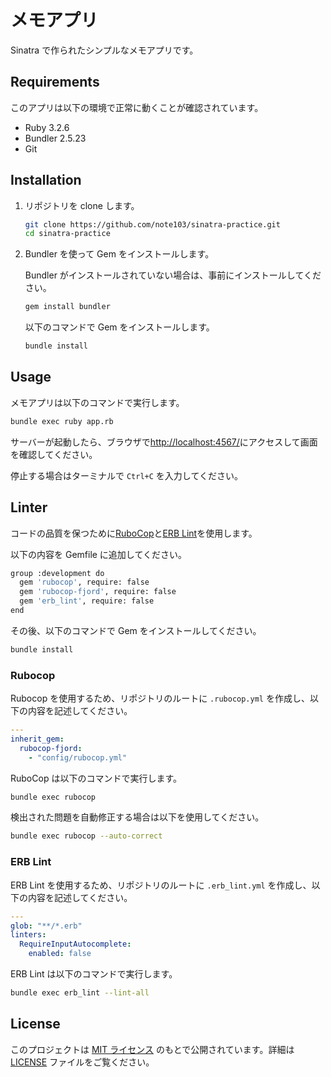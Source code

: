 # メモアプリ

Sinatra で作られたシンプルなメモアプリです。

## Requirements

このアプリは以下の環境で正常に動くことが確認されています。

- Ruby 3.2.6
- Bundler 2.5.23
- Git

## Installation

1. リポジトリを clone します。

   ```bash
   git clone https://github.com/note103/sinatra-practice.git
   cd sinatra-practice
   ```

2. Bundler を使って Gem をインストールします。

   Bundler がインストールされていない場合は、事前にインストールしてください。

   ```bash
   gem install bundler
   ```

   以下のコマンドで Gem をインストールします。

   ```bash
   bundle install
   ```

## Usage

メモアプリは以下のコマンドで実行します。

```bash
bundle exec ruby app.rb
```

サーバーが起動したら、ブラウザで[http://localhost:4567/](http://localhost:4567/)にアクセスして画面を確認してください。

停止する場合はターミナルで `Ctrl+C` を入力してください。

## Linter

コードの品質を保つために[RuboCop](https://github.com/rubocop/rubocop)と[ERB Lint](https://github.com/Shopify/erb-lint)を使用します。

以下の内容を Gemfile に追加してください。

```bash
group :development do
  gem 'rubocop', require: false
  gem 'rubocop-fjord', require: false
  gem 'erb_lint', require: false
end
```

その後、以下のコマンドで Gem をインストールしてください。

```bash
bundle install
```

### Rubocop

Rubocop を使用するため、リポジトリのルートに `.rubocop.yml` を作成し、以下の内容を記述してください。

```yml
---
inherit_gem:
  rubocop-fjord:
    - "config/rubocop.yml"
```

RuboCop は以下のコマンドで実行します。

```bash
bundle exec rubocop
```

検出された問題を自動修正する場合は以下を使用してください。

```bash
bundle exec rubocop --auto-correct
```

### ERB Lint

ERB Lint を使用するため、リポジトリのルートに `.erb_lint.yml` を作成し、以下の内容を記述してください。

```yml
---
glob: "**/*.erb"
linters:
  RequireInputAutocomplete:
    enabled: false
```

ERB Lint は以下のコマンドで実行します。

```bash
bundle exec erb_lint --lint-all
```

## License

このプロジェクトは [MIT ライセンス](https://opensource.org/license/MIT) のもとで公開されています。詳細は [LICENSE](./LICENSE) ファイルをご覧ください。
